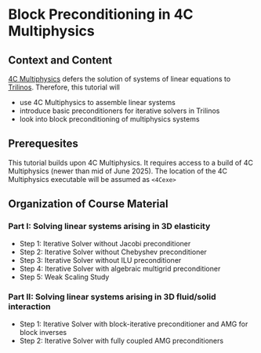 # Block Preconditioning in 4C Multiphysics

## Context and Content

[4C Multiphysics](https://4c-multiphysics.org) defers the solution of systems of linear equations to [Trilinos](https://trilinos.github.io).
Therefore, this tutorial will

- use 4C Multiphysics to assemble linear systems
- introduce basic preconditioners for iterative solvers in Trilinos
- look into block preconditioning of multiphysics systems

## Prerequesites

This tutorial builds upon 4C Multiphysics. It requires access to a build of 4C Multiphysics (newer than mid of June 2025). The location of the 4C Multiphysics executable will be assumed as `<4Cexe>`

## Organization of Course Material

### Part I: Solving linear systems arising in 3D elasticity

- Step 1: Iterative Solver without Jacobi preconditioner
- Step 2: Iterative Solver without Chebyshev preconditioner
- Step 3: Iterative Solver without ILU preconditioner
- Step 4: Iterative Solver with algebraic multigrid preconditioner
- Step 5: Weak Scaling Study

### Part II: Solving linear systems arising in 3D fluid/solid interaction

- Step 1: Iterative Solver with block-iterative preconditioner and AMG for block inverses
- Step 2: Iterative Solver with fully coupled AMG preconditioners

